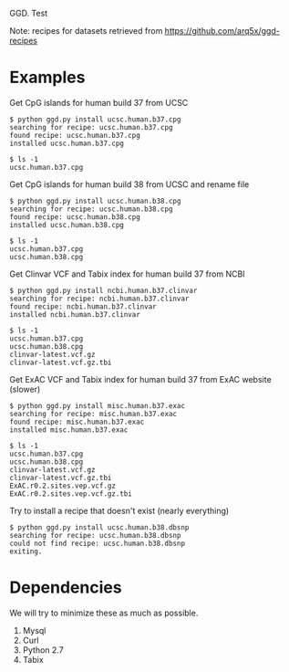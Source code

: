 GGD. Test

Note: recipes for datasets retrieved from https://github.com/arq5x/ggd-recipes

Examples
========

Get CpG islands for human build 37 from UCSC 

	$ python ggd.py install ucsc.human.b37.cpg
    searching for recipe: ucsc.human.b37.cpg
    found recipe: ucsc.human.b37.cpg
    installed ucsc.human.b37.cpg

    $ ls -1
    ucsc.human.b37.cpg

Get CpG islands for human build 38 from UCSC and rename file

	$ python ggd.py install ucsc.human.b38.cpg
    searching for recipe: ucsc.human.b38.cpg
    found recipe: ucsc.human.b38.cpg
    installed ucsc.human.b38.cpg

    $ ls -1
    ucsc.human.b37.cpg
    ucsc.human.b38.cpg

Get Clinvar VCF and Tabix index for human build 37 from NCBI

    $ python ggd.py install ncbi.human.b37.clinvar
    searching for recipe: ncbi.human.b37.clinvar
    found recipe: ncbi.human.b37.clinvar
    installed ncbi.human.b37.clinvar

    $ ls -1
    ucsc.human.b37.cpg
    ucsc.human.b38.cpg
	clinvar-latest.vcf.gz
	clinvar-latest.vcf.gz.tbi


Get ExAC VCF and Tabix index for human build 37 from ExAC website (slower)

	$ python ggd.py install misc.human.b37.exac
    searching for recipe: misc.human.b37.exac
    found recipe: misc.human.b37.exac
    installed misc.human.b37.exac

    $ ls -1
    ucsc.human.b37.cpg
    ucsc.human.b38.cpg
	clinvar-latest.vcf.gz
	clinvar-latest.vcf.gz.tbi
    ExAC.r0.2.sites.vep.vcf.gz
    ExAC.r0.2.sites.vep.vcf.gz.tbi

Try to install a recipe that doesn't exist (nearly everything)

	$ python ggd.py install ucsc.human.b38.dbsnp
    searching for recipe: ucsc.human.b38.dbsnp
    could not find recipe: ucsc.human.b38.dbsnp
    exiting.


Dependencies
============
We will try to minimize these as much as possible.

1. Mysql
2. Curl
3. Python 2.7
4. Tabix
